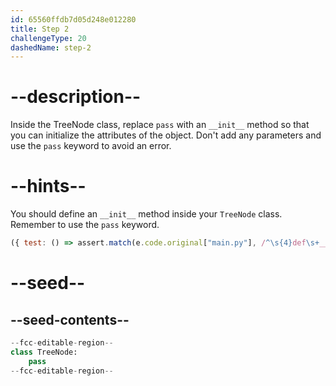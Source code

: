 ```yaml
---
id: 65560ffdb7d05d248e012280
title: Step 2
challengeType: 20
dashedName: step-2
---
```


# --description--

Inside the TreeNode class, replace `pass` with an `__init__` method so that you can initialize the attributes of the object. Don't add any parameters and use the `pass` keyword to avoid an error.

# --hints--

You should define an `__init__` method inside your `TreeNode` class. Remember to use the `pass` keyword.

```js
({ test: () => assert.match(e.code.original["main.py"], /^\s{4}def\s+__init__\s*\([^(]*\)\s*:/m) })
```

# --seed--

## --seed-contents--

```py
--fcc-editable-region--
class TreeNode:
    pass
--fcc-editable-region--
```
